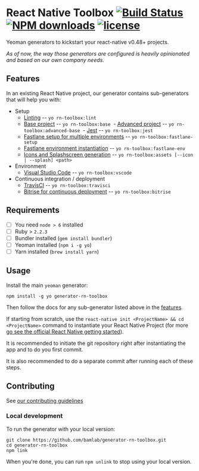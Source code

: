# React Native Toolbox [![Build Status](https://travis-ci.org/bamlab/generator-rn-toolbox.svg?branch=master)](https://travis-ci.org/bamlab/generator-rn-toolbox) [![NPM downloads](https://img.shields.io/npm/dm/generator-rn-toolbox.svg)](https://www.npmjs.com/package/generator-rn-toolbox) [![license](https://img.shields.io/github/license/mashape/apistatus.svg)]()

Yeoman generators to kickstart your react-native v0.48+ projects.

*As of now, the way those generators are configured is heavily opinionated and based on our own company needs.*

## Features

In an existing React Native project, our generator contains sub-generators that will help you with:

- Setup
  - [Linting](generators/lint/README.md) -- `yo rn-toolbox:lint`
  - [Base project](generators/base/README.md) -- `yo rn-toolbox:base`
  - [Advanced project](generators/advanced-base/README.md) -- `yo rn-toolbox:advanced-base`
  - [Jest](generators/jest/README.md) -- `yo rn-toolbox:jest`
  - [Fastlane setup for multiple environments](generators/fastlane-setup/README.md) -- `yo rn-toolbox:fastlane-setup`
  - [Fastlane environment instantiation](generators/fastlane-env/README.md) -- `yo rn-toolbox:fastlane-env`
  - [Icons and Splashscreen generation](generators/assets/README.md) -- `yo rn-toolbox:assets [--icon | --splash] <path>`
- Environment
  - [Visual Studio Code](generators/vscode/README.md) -- `yo rn-toolbox:vscode`
- Continuous integration / deployment
  - [TravisCI](generators/travisci/README.md) -- `yo rn-toolbox:travisci`
  - [Bitrise for continuous deployment](generators/bitrise/README.md) -- `yo rn-toolbox:bitrise`

## Requirements

- [ ] You need `node > 6` installed
- [ ] Ruby > `2.2.3`
- [ ] Bundler installed (`gem install bundler`)
- [ ] Yeoman installed (`npm i -g yo`)
- [ ] Yarn installed (`brew install yarn`)

## Usage

Install the main `yeoman` generator:
```
npm install -g yo generator-rn-toolbox
```

Then follow the docs for any sub-generator listed above in the [features](https://github.com/bamlab/generator-rn-toolbox#features).

If starting from scratch, use the `react-native init <ProjectName> && cd <ProjectName>` command to instantiate your React Native Project (for more [go see the official React Native getting started](https://facebook.github.io/react-native/docs/getting-started.html)).

It is recommended to initiate the git repository right after instantiating the app and to do you first commit.

It is also recommended to do a separate commit after running each of these steps.

## Contributing

See [our contributing guidelines](https://bamlab.github.io/open-source/#contributing)

### Local development

To run the generator with your local version:
```shell
git clone https://github.com/bamlab/generator-rn-toolbox.git
cd generator-rn-toolbox
npm link
```

When you're done, you can run `npm unlink` to stop using your local version.
